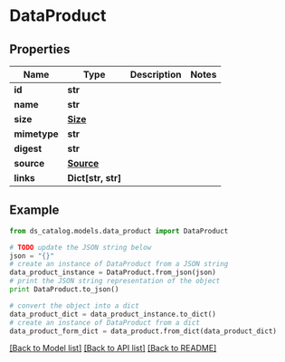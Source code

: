 # DataProduct


## Properties

Name | Type | Description | Notes
------------ | ------------- | ------------- | -------------
**id** | **str** |  | 
**name** | **str** |  | 
**size** | [**Size**](Size.md) |  | 
**mimetype** | **str** |  | 
**digest** | **str** |  | 
**source** | [**Source**](Source.md) |  | 
**links** | **Dict[str, str]** |  | 

## Example

```python
from ds_catalog.models.data_product import DataProduct

# TODO update the JSON string below
json = "{}"
# create an instance of DataProduct from a JSON string
data_product_instance = DataProduct.from_json(json)
# print the JSON string representation of the object
print DataProduct.to_json()

# convert the object into a dict
data_product_dict = data_product_instance.to_dict()
# create an instance of DataProduct from a dict
data_product_form_dict = data_product.from_dict(data_product_dict)
```
[[Back to Model list]](../README.md#documentation-for-models) [[Back to API list]](../README.md#documentation-for-api-endpoints) [[Back to README]](../README.md)


